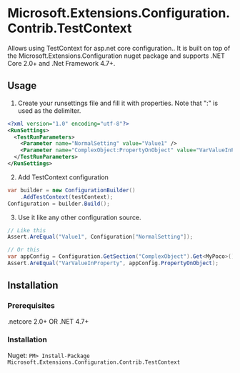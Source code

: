 # Microsoft.Extensions.Configuration.Contrib.TestContext
Allows using TestContext for asp.net core configuration.. It is built on top of the Microsoft.Extensions.Configuration nuget package and supports .NET Core 2.0+ and .Net Framework 4.7+.

## Usage
1. Create your runsettings file and fill it with properties. Note that ":" is used as the delimiter.
```xml
<?xml version="1.0" encoding="utf-8"?>
<RunSettings>
  <TestRunParameters>
    <Parameter name="NormalSetting" value="Value1" />
    <Parameter name="ComplexObject:PropertyOnObject" value="VarValueInProperty" />
  </TestRunParameters>
</RunSettings>
```

2. Add TestContext configuration
```csharp
var builder = new ConfigurationBuilder()
    .AddTestContext(testContext);
Configuration = builder.Build();
```

3. Use it like any other configuration source.
```csharp
// Like this
Assert.AreEqual("Value1", Configuration["NormalSetting"]);

// Or this
var appConfig = Configuration.GetSection("ComplexObject").Get<MyPoco>();
Assert.AreEqual("VarValueInProperty", appConfig.PropertyOnObject);
```

## Installation
### Prerequisites
.netcore 2.0+ OR .NET 4.7+
### Installation
Nuget:
`PM> Install-Package Microsoft.Extensions.Configuration.Contrib.TestContext`